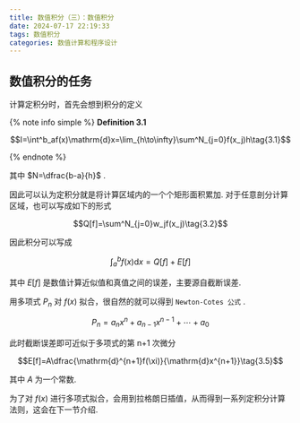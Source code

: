 ```yaml
---
title: 数值积分（三）：数值积分
date: 2024-07-17 22:19:33
tags: 数值积分
categories: 数值计算和程序设计
---
```

## 数值积分的任务

计算定积分时，首先会想到积分的定义

{% note info simple %}
**Definition 3.1**

$$I=\int^b_af(x)\mathrm{d}x=\lim_{h\to\infty}\sum^N_{j=0}f(x_j)h\tag{3.1}$$

{% endnote %}

其中 $N=\dfrac{b-a}{h}$ .

因此可以认为定积分就是将计算区域内的一个个矩形面积累加. 对于任意剖分计算区域，也可以写成如下的形式

$$Q[f]=\sum^N_{j=0}w_jf(x_j)\tag{3.2}$$

因此积分可以写成

$$\int^b_af(x)\mathrm{d}x=Q[f]+E[f]\tag{3.3}$$

其中 $E[f]$ 是数值计算近似值和真值之间的误差，主要源自截断误差.

用多项式 $P_n$ 对 $f(x)$ 拟合，很自然的就可以得到 `Newton-Cotes 公式` .

$$P_n=a_nx^n+a_{n-1}x^{n-1}+\cdots+a_0\tag{3.4}$$

此时截断误差即可近似于多项式的第 n+1 次微分

$$E[f]=A\dfrac{\mathrm{d}^{n+1}f(\xi)}{\mathrm{d}x^{n+1}}\tag{3.5}$$

其中 $A$ 为一个常数.

为了对 $f(x)$ 进行多项式拟合，会用到拉格朗日插值，从而得到一系列定积分计算法则，这会在下一节介绍.
